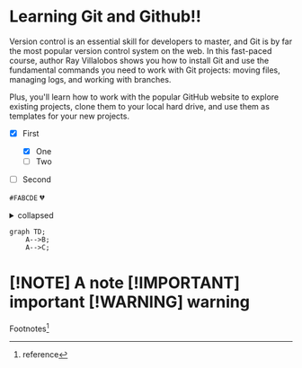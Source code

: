# Learning Git and Github!!

Version control is an essential skill for developers to master, and Git is by far the most popular version control system on the web. In this fast-paced course, author Ray Villalobos shows you how to install Git and use the fundamental commands you need to work with Git projects: moving files, managing logs, and working with branches.

Plus, you'll learn how to work with the popular GitHub website to explore existing projects, clone them to your local hard drive, and use them as templates for your new projects.

- [x] First
  - [x] One
  - [ ] Two
- [ ] Second


`#FABCDE`
💔

<details>
<summary>collapsed</summary>

# Header

This is the copy for the collapsed text.
</details>

```mermaid
graph TD;
    A-->B;
    A-->C;
```


[!NOTE]
A note
[!IMPORTANT]
important
[!WARNING]
warning
=======
Footnotes[^1]

[^1]:reference

